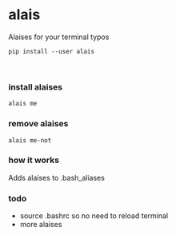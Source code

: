 # alais

Alaises for your terminal typos

`pip install --user alais`

<br>

### install alaises
`alais me`

### remove alaises
`alais me-not`

### how it works
Adds alaises to .bash_aliases

### todo
* source .bashrc so no need to reload terminal
* more alaises

